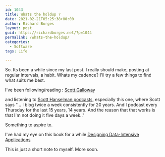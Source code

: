 ```yaml
---
id: 1043
title: Whats the holdup ?
date: 2021-02-21T05:25:38+00:00
author: Richard Borges
layout: post
guid: https://richardborges.net/?p=1044
permalink: /whats-the-holdup/
categories:
  - Software
tags: Life

---
```

So. Its been a while since my last post. I really should make, posting at regular intervals, a habit. 
Whats my cadence? I'll try a few things to find what suits me best.

I've been following/reading : 
<a href="https://twitter.com/profgalloway" target="_blank">Scott Galloway</a>

and listening to <a href="https://hanselminutes.com/719/myself-its-not-weird-at-all" target="_blank">Scott Hanselman podcasts</a>, especially this one, where Scott says "... I blog twice a week consistently for 20 years. And I podcast every Thursday for the last 15 years, 14 years. And the reason that that works is that I'm not doing it five days a week.."

Something to aspire to.

I've had my eye on this book for a while [Designing Data-Intensive Applications](https://dataintensive.net/)

This is just a short note to myself. 
More soon.
